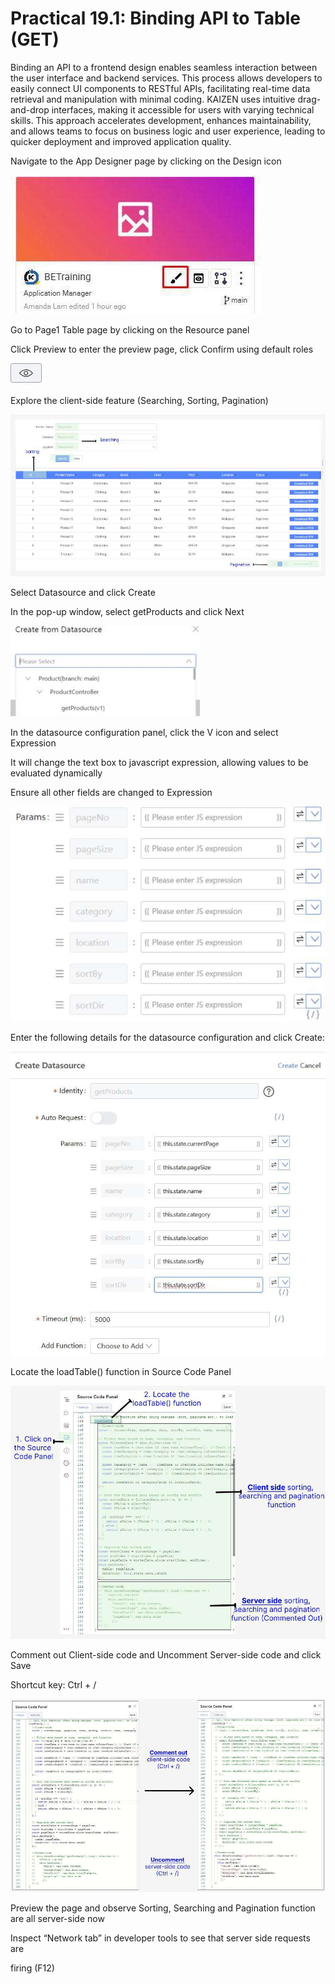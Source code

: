 # Practical 19.1: Binding API to Table (GET)



Binding an API to a frontend design enables seamless interaction between the user interface and backend services. This process allows developers to easily connect UI components to RESTful APIs, facilitating real-time data retrieval and manipulation with minimal coding. KAIZEN uses intuitive drag-and-drop interfaces, making it accessible for users with varying technical skills. This approach accelerates development, enhances maintainability, and allows teams to focus on business logic and user experience, leading to quicker deployment and improved application quality.

Navigate to the App Designer page by clicking on the Design icon





![Image Description](./images/image_104.jpeg)



Go to Page1 Table page by clicking on the Resource panel





Click Preview  to enter the preview page, click Confirm using default roles

![Image Description](./images/image_105.png)





Explore the client-side feature (Searching, Sorting, Pagination)





![Image Description](./images/image_106.jpeg)



Select Datasource and click Create





In the pop-up window, select getProducts and click Next





![Image Description](./images/image_107.jpeg)



In the datasource configuration panel, click the V icon and select Expression





It will change the text box to javascript expression, allowing values to be evaluated dynamically





Ensure all other fields are changed to Expression





![Image Description](./images/image_108.jpeg)

Enter the following details for the datasource configuration and click Create:







![Image Description](./images/image_109.jpeg)



Locate the loadTable() function in Source Code Panel





![Image Description](./images/image_110.jpeg)



Comment out Client-side code and Uncomment Server-side code and click Save

Shortcut key: Ctrl + /





![Image Description](./images/image_111.jpeg)



Preview the page and observe Sorting, Searching and Pagination function are all server-side now

Inspect “Network tab” in developer tools to see that server side requests are

firing (F12)





